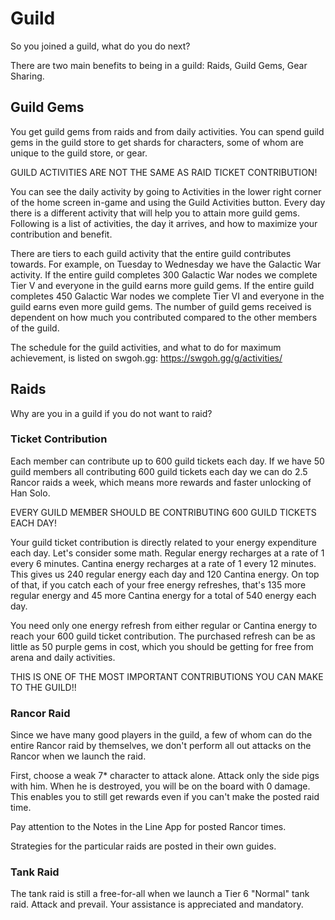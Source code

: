 # Guild

So you joined a guild, what do you do next?

There are two main benefits to being in a guild: Raids, Guild Gems,
Gear Sharing.

## Guild Gems

You get guild gems from raids and from daily activities. You can spend
guild gems in the guild store to get shards for characters, some of whom
are unique to the guild store, or gear.

GUILD ACTIVITIES ARE NOT THE SAME AS RAID TICKET CONTRIBUTION!

You can see the daily activity by going to Activities in the lower right
corner of the home screen in-game and using the Guild Activities button.
Every day there is a different activity that will help you to attain
more guild gems. Following is a list of activities, the day it arrives,
and how to maximize your contribution and benefit.

There are tiers to each guild activity that the entire guild contributes
towards. For example, on Tuesday to Wednesday we have the Galactic War
activity. If the entire guild completes 300 Galactic War nodes we
complete Tier V and everyone in the guild earns more guild gems. If the
entire guild completes 450 Galactic War nodes we complete Tier VI and
everyone in the guild earns even more guild gems. The number of guild
gems received is dependent on how much you contributed compared to the
other members of the guild.

The schedule for the guild activities, and what to do for maximum
achievement, is listed on swgoh.gg: https://swgoh.gg/g/activities/

## Raids

Why are you in a guild if you do not want to raid?

### Ticket Contribution

Each member can contribute up to 600 guild tickets each day. If we have
50 guild members all contributing 600 guild tickets each day we can do
2.5 Rancor raids a week, which means more rewards and faster unlocking
of Han Solo.

EVERY GUILD MEMBER SHOULD BE CONTRIBUTING 600 GUILD TICKETS EACH DAY!

Your guild ticket contribution is directly related to your energy
expenditure each day. Let's consider some math. Regular energy recharges
at a rate of 1 every 6 minutes. Cantina energy recharges at a rate of 1
every 12 minutes. This gives us 240 regular energy each day and 120
Cantina energy. On top of that, if you catch each of your free energy
refreshes, that's 135 more regular energy and 45 more Cantina energy
for a total of 540 energy each day. 

You need only one energy refresh from either regular or Cantina energy 
to reach your 600 guild ticket contribution. The purchased refresh can
be as little as 50 purple gems in cost, which you should be getting for
free from arena and daily activities.

THIS IS ONE OF THE MOST IMPORTANT CONTRIBUTIONS YOU CAN MAKE TO THE 
GUILD!!

### Rancor Raid

Since we have many good players in the guild, a few of whom can
do the entire Rancor raid by themselves, we don't perform all out
attacks on the Rancor when we launch the raid. 

First, choose a weak 7* character to attack alone. Attack only the side
pigs with him. When he is destroyed, you will be on the board with 0
damage. This enables you to still get rewards even if you can't make the
posted raid time.

Pay attention to the Notes in the Line App for posted Rancor times.

Strategies for the particular raids are posted in their own guides.

### Tank Raid

The tank raid is still a free-for-all when we launch a Tier 6 "Normal"
tank raid. Attack and prevail. Your assistance is appreciated and
mandatory.